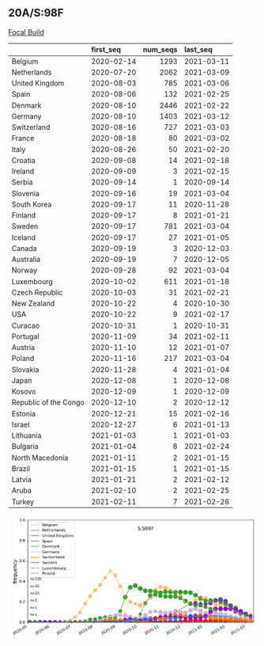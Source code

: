 

## 20A/S:98F
[Focal Build](https://nextstrain.org/groups/neherlab/ncov/S.S98F?c=gt-S_98&f_region=Europe)

|                       | first_seq   |   num_seqs | last_seq   |
|:----------------------|:------------|-----------:|:-----------|
| Belgium               | 2020-02-14  |       1293 | 2021-03-11 |
| Netherlands           | 2020-07-20  |       2062 | 2021-03-09 |
| United Kingdom        | 2020-08-03  |        785 | 2021-03-06 |
| Spain                 | 2020-08-06  |        132 | 2021-02-25 |
| Denmark               | 2020-08-10  |       2446 | 2021-02-22 |
| Germany               | 2020-08-10  |       1403 | 2021-03-12 |
| Switzerland           | 2020-08-16  |        727 | 2021-03-03 |
| France                | 2020-08-18  |         80 | 2021-03-02 |
| Italy                 | 2020-08-26  |         50 | 2021-02-20 |
| Croatia               | 2020-09-08  |         14 | 2021-02-18 |
| Ireland               | 2020-09-09  |          3 | 2021-02-15 |
| Serbia                | 2020-09-14  |          1 | 2020-09-14 |
| Slovenia              | 2020-09-16  |         19 | 2021-03-04 |
| South Korea           | 2020-09-17  |         11 | 2020-11-28 |
| Finland               | 2020-09-17  |          8 | 2021-01-21 |
| Sweden                | 2020-09-17  |        781 | 2021-03-04 |
| Iceland               | 2020-09-17  |         27 | 2021-01-05 |
| Canada                | 2020-09-19  |          3 | 2020-12-03 |
| Australia             | 2020-09-19  |          7 | 2020-12-05 |
| Norway                | 2020-09-28  |         92 | 2021-03-04 |
| Luxembourg            | 2020-10-02  |        611 | 2021-01-18 |
| Czech Republic        | 2020-10-03  |         31 | 2021-02-21 |
| New Zealand           | 2020-10-22  |          4 | 2020-10-30 |
| USA                   | 2020-10-22  |          9 | 2021-02-17 |
| Curacao               | 2020-10-31  |          1 | 2020-10-31 |
| Portugal              | 2020-11-09  |         34 | 2021-02-11 |
| Austria               | 2020-11-10  |         12 | 2021-01-07 |
| Poland                | 2020-11-16  |        217 | 2021-03-04 |
| Slovakia              | 2020-11-28  |          4 | 2021-01-04 |
| Japan                 | 2020-12-08  |          1 | 2020-12-08 |
| Kosovo                | 2020-12-09  |          1 | 2020-12-09 |
| Republic of the Congo | 2020-12-10  |          2 | 2020-12-12 |
| Estonia               | 2020-12-21  |         15 | 2021-02-16 |
| Israel                | 2020-12-27  |          6 | 2021-01-13 |
| Lithuania             | 2021-01-03  |          1 | 2021-01-03 |
| Bulgaria              | 2021-01-04  |          8 | 2021-02-24 |
| North Macedonia       | 2021-01-11  |          2 | 2021-01-15 |
| Brazil                | 2021-01-15  |          1 | 2021-01-15 |
| Latvia                | 2021-01-21  |          2 | 2021-02-12 |
| Aruba                 | 2021-02-10  |          2 | 2021-02-25 |
| Turkey                | 2021-02-11  |          7 | 2021-02-26 |

![Overall trends S.S98F](/overall_trends_figures/overall_trends_S.S98F.png)